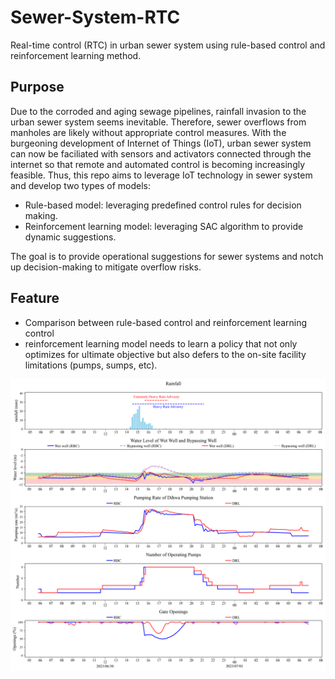 # Sewer-System-RTC

Real-time control (RTC) in urban sewer system using rule-based control and reinforcement learning method.

## **Purpose**
Due to the corroded and aging sewage pipelines, rainfall invasion to the urban sewer system seems inevitable. Therefore, sewer overflows from manholes are likely without appropriate control measures. With the burgeoning development of Internet of Things (IoT), urban sewer system can now be faciliated with sensors and activators connected through the internet so that remote and automated control is becoming increasingly feasible. Thus, this repo aims to leverage IoT technology in sewer system and develop two types of models:
- Rule-based model: leveraging predefined control rules for decision making.
- Reinforcement learning model: leveraging SAC algorithm to provide dynamic suggestions.
  
The goal is to provide operational suggestions for sewer systems and notch up decision-making to mitigate overflow risks.

## **Feature**
- Comparison between rule-based control and reinforcement learning control
- reinforcement learning model needs to learn a policy that not only optimizes for ultimate objective but also defers to the on-site facility limitations (pumps, sumps, etc).


![123123123](plot/wet_day/20230630_0550_plot_o0.png)
  
